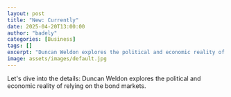 ```yaml
---
layout: post
title: "New: Currently"
date: 2025-04-20T13:00:00
author: "badely"
categories: [Business]
tags: []
excerpt: "Duncan Weldon explores the political and economic reality of relying on the bond markets."
image: assets/images/default.jpg
---
```


Let's dive into the details: Duncan Weldon explores the political and economic reality of relying on the bond markets.

